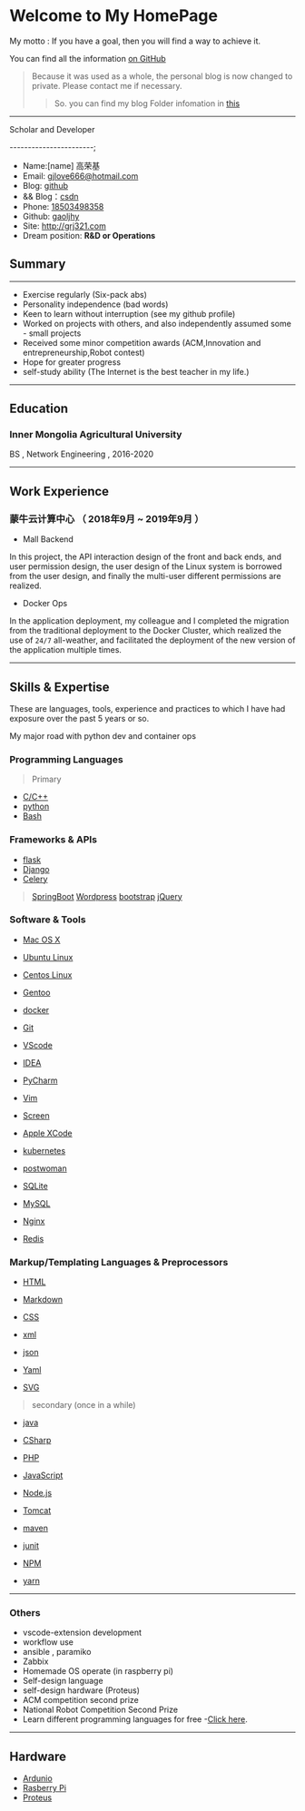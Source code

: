 # Welcome to My HomePage

My motto : If you have a goal, then you will find a way to achieve it. 

You can find all the information [on GitHub](https://github.com/gaoljhy)

> Because it was used as a whole, the personal blog is now changed to private. Please contact me if necessary.
>> So. you can find my blog Folder infomation in [this](./Folder)

---

Scholar and Developer

-----------------------;

- Name:[name] 高荣基
- Email: <gjlove666@hotmail.com>
- Blog: [github](https://gaoljhy.github.io/blog)
- && Blog：[csdn](https://blog.csdn.net/lendq)
- Phone: [18503498358](tel://18503498358)
- Github: [gaoljhy](http://github.com/gaoljhy)
- Site: <http://grj321.com>
- Dream position: **R&D or Operations**


## Summary

-------

- Exercise regularly (Six-pack abs)
- Personality independence (bad words)
- Keen to learn without interruption (see my github profile)
- Worked on projects with others, and also independently assumed some - small projects
- Received some minor competition awards (ACM,Innovation and entrepreneurship,Robot contest)
- Hope for greater progress
- self-study ability (The Internet is the best teacher in my life.)

----------------

## Education

### Inner Mongolia Agricultural University

BS , Network Engineering , 2016-2020

----------------

## Work Experience

### 蒙牛云计算中心 （ 2018年9月 ~ 2019年9月 ）

- Mall Backend

In this project, the API interaction design of the front and back ends, and user permission design, the user design of the Linux system is borrowed from the user design, and finally the multi-user different permissions are realized.

- Docker Ops

In the application deployment, my colleague and I completed the migration from the traditional deployment to the Docker Cluster, which realized the use of `24/7` all-weather, and facilitated the deployment of the new version of the application multiple times. 

----------

## Skills & Expertise

These are languages, tools, experience and practices to which I have had exposure over the past 5 years or so.

My major road with python dev and container ops

### Programming Languages

> Primary

- [C/C++](https://isocpp.org/)
- [python](https://www.python.org/)
- [Bash](https://www.gnu.org/software/bash/)


### Frameworks & APIs

- [flask](https://palletsprojects.com/p/flask/)
- [Django](http://www.djangoproject.com)
- [Celery](https://github.com/celery/celery)

>  [SpringBoot](https://spring.io/projects/spring-boot)
>  [Wordpress](http://wordpress.org)
>  [bootstrap](https://www.bootcss.com/)
>  [jQuery](http://jquery.com)

### Software & Tools


- [Mac OS X](http://apple.com/macosx)
- [Ubuntu Linux](http://ubuntu.com)
- [Centos Linux](https://www.centos.org/)
- [Gentoo](https://www.gentoo.org/)

- [docker](https://www.docker.com/)
- [Git](http://git-scm.com)
- [VScode](https://www.gnu.org/software/bash/)
- [IDEA](https://www.jetbrains.com/idea/)
- [PyCharm](https://www.jetbrains.com/pycharm/)
- [Vim](http://www.vim.org)
- [Screen](http://screen.sourceforge.net)
- [Apple XCode](http://developer.apple.com)
- [kubernetes](https://kubernetes.io/)

- [postwoman](https://postwoman.io/)


- [SQLite](https://sqlite.org/index.html)
- [MySQL](http://mysql.com)

- [Nginx](http://wiki.nginx.org)
- [Redis](https://redis.io/)

### Markup/Templating Languages & Preprocessors

- [HTML](http://developers.whatwg.org)
- [Markdown](http://daringfireball.net/projects/markdown)
- [CSS](http://www.w3.org/Style/CSS/Overview.en.html)

- [xml](https://www.w3schools.com/xml/)
- [json](https://json.org/)
- [Yaml](https://yaml.org/)
- [SVG](https://www.w3schools.com/graphics/svg_intro.asp)

> secondary (once in a while)

- [java](https://www.java.com/en/)
- [CSharp](https://docs.microsoft.com/zh-cn/dotnet/csharp/)
- [PHP](http://php.net)
- [JavaScript](http://developer.mozilla.org/en/JavaScript)
- [Node.js](https://nodejs.org/en/)

-  [Tomcat](http://tomcat.apache.com)
-  [maven](https://maven.apache.org)
-  [junit](https://junit.org/junit5/)
-  [NPM](https://www.npmjs.cn/)
-  [yarn](https://yarn.bootcss.com/)


----------------

### Others

- vscode-extension development
- workflow use
- ansible , paramiko
- Zabbix
- Homemade OS operate (in raspberry pi)
- Self-design language
- self-design hardware (Proteus)
- ACM competition second prize
- National Robot Competition Second Prize
- Learn different programming languages for free -[Click here](https://www.scaler.com/topics/).

----------------

## Hardware

- [Ardunio](https://www.arduino.cc/)
- [Rasberry Pi](https://www.raspberrypi.org/)
- [Proteus](https://www.proteus.com/)
